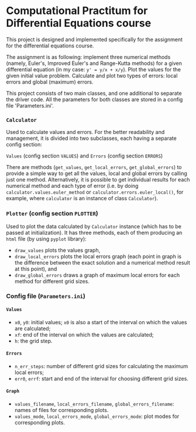 # Computational Practitum for Differential Equations course

This project is designed and implemented specifically for the assignment for the differential equations course.

The assignment is as following: 
implement three numerical methods (namely, Euler's, Improved Euler's and Range-Kutta methods) for a given 
differential equation (in my case: `y' = y/x + x/y`). Plot the values for the given initial value problem. 
Calculate and plot two types of errors: local errors and global (maximum) errors.

This project consists of two main classes, and one additional to separate the driver code.
All the parameters for both classes are stored in a config file 'Parameters.ini'.

### `Calculator`

Used to calculate values and errors. For the better readability and management, it is divided into two subclasses, 
each having a separate config section: 

`Values` (config section `VALUES`) and `Errors` (config section `ERRORS`)

There are methods (`get_values`, `get_local_errors`, `get_global_errors`) to provide a simple way to get all the
values, local and global errors by calling just one method. 
Alternatively, it is possible to get individual results for each numerical method and each type of error
(i.e. by doing `calculator.values.euler_method` or `calculator.errors.euler_local()`, for example, 
where `calculator` is an instance of class `Calculator`).

### `Plotter` (config section `PLOTTER`)

Used to plot the data calculated by `Calculator` instance (which has to be passed at initialization).
It has three methods, each of them producing an `html` file (by using `pyplot` library):
- `draw_values` plots the values graph, 
- `draw_local_errors` plots the local errors graph (each point in graph is the difference between 
the exact solution and a numerical method result at this point), and 
- `draw_global_errors` draws a graph of maximum local errors for each method for different grid sizes.

### Config file (`Parameters.ini`)

#### `Values`
- `x0`, `y0`: initial values; `x0` is also a start of the interval on which the values are calculated;
- `xf`: end of the interval on which the values are calculated;
- `h`: the grid step.

#### `Errors`
- `n_err_steps`: number of different grid sizes for calculating the maximum local errors;
- `err0`, `errf`: start and end of the interval for choosing different grid sizes.

#### `Graph`
- `values_filename`, `local_errors_filename`, `global_errors_filename`: names of files for corresponding plots.
- `values_mode`, `local_errors_mode`, `global_errors_mode`: plot modes for corresponding plots.



